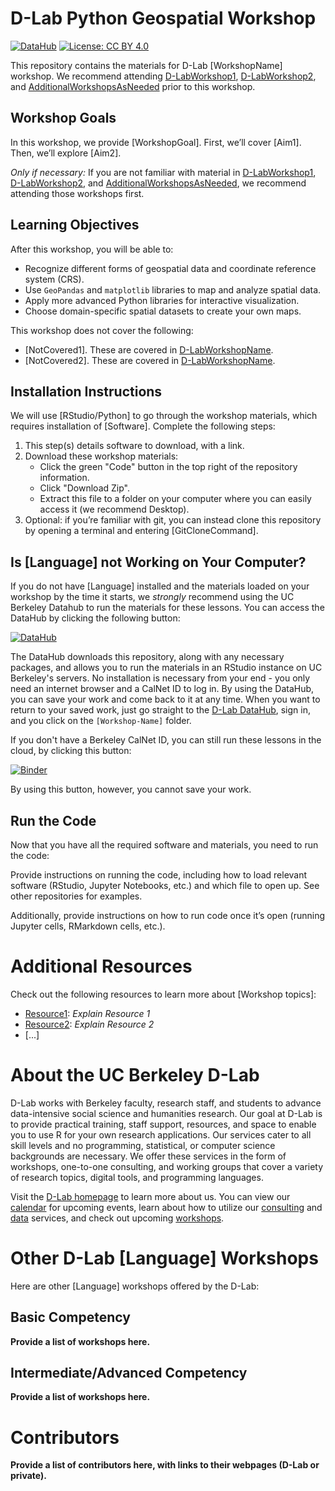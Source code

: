# D-Lab Python Geospatial Workshop

[![DataHub](https://img.shields.io/badge/launch-datahub-blue)](https://datahub.berkeley.edu/hub/user-redirect/git-pull?repo=https%3A%2F%2Fgithub.com%2Fmeiqingli%2FPython-Geospatial-Fundamentals-Pilot&branch=main&urlpath=tree%2FPython-Geospatial-Fundamentals-Pilot%2F)
[![License: CC BY 4.0](https://img.shields.io/badge/License-CC_BY_4.0-lightgrey.svg)](https://creativecommons.org/licenses/by/4.0/)

This repository contains the materials for D-Lab [WorkshopName] workshop. We
recommend attending [D-LabWorkshop1](D-LabWorkshop1Link),
[D-LabWorkshop2](D-LabWorkshop2Link), and
[AdditionalWorkshopsAsNeeded](LinksToWorkshops) prior to this workshop.

## Workshop Goals

In this workshop, we provide [WorkshopGoal]. First, we’ll cover [Aim1]. Then,
we’ll explore [Aim2]. 

_Only if necessary:_ If you are not familiar with material in
[D-LabWorkshop1](D-LabWorkshop1Link), [D-LabWorkshop2](D-LabWorkshop2Link), and
[AdditionalWorkshopsAsNeeded](LinksToWorkshops), we recommend attending those
workshops first.

## Learning Objectives

After this workshop, you will be able to:

- Recognize different forms of geospatial data and coordinate reference system (CRS).
- Use `GeoPandas` and `matplotlib` libraries to map and analyze spatial data.
- Apply more advanced Python libraries for interactive visualization.
- Choose domain-specific spatial datasets to create your own maps. 

This workshop does not cover the following:

- [NotCovered1]. These are covered in [D-LabWorkshopName](URL).
- [NotCovered2]. These are covered in [D-LabWorkshopName](URL).


## Installation Instructions

We will use [RStudio/Python] to go through the workshop materials, which requires installation of [Software]. Complete the following steps:

1. This step(s) details software to download, with a link.
2. Download these workshop materials:
    * Click the green "Code" button in the top right of the repository information.
    * Click "Download Zip".
    * Extract this file to a folder on your computer where you can easily access it (we recommend Desktop).
3. Optional: if you’re familiar with git, you can instead clone this repository by opening a terminal and entering [GitCloneCommand].

## Is [Language] not Working on Your Computer?

If you do not have [Language] installed and the materials loaded on your
workshop by the time it starts, we *strongly* recommend using the UC Berkeley
Datahub to run the materials for these lessons. You can access the DataHub by
clicking the following button:

[![DataHub](https://img.shields.io/badge/launch-datahub-blue)](DATAHUB_LINK_HERE)

The DataHub downloads this repository, along with any necessary packages, and
allows you to run the materials in an RStudio instance on UC Berkeley's servers.
No installation is necessary from your end - you only need an internet browser
and a CalNet ID to log in. By using the DataHub, you can save your work and come
back to it at any time. When you want to return to your saved work, just go
straight to the [D-Lab DataHub](https://dlab.datahub.berkeley.edu), sign in, and
you click on the `[Workshop-Name]` folder.

If you don't have a Berkeley CalNet ID, you can still run these lessons in the cloud, by clicking this button:

[![Binder](https://mybinder.org/badge_logo.svg)](BINDER_LINK_HERE)

By using this button, however, you cannot save your work.


## Run the Code

Now that you have all the required software and materials, you need to run the code:

Provide instructions on running the code, including how to load relevant software (RStudio, Jupyter Notebooks, etc.) and which file to open up. See other repositories for examples.

Additionally, provide instructions on how to run code once it’s open (running Jupyter cells, RMarkdown cells, etc.).

# Additional Resources

Check out the following resources to learn more about [Workshop topics]:

* [Resource1](LinkToResource1): _Explain Resource 1_
* [Resource2](LinkToResource2): _Explain Resource 2_
* [...]


# About the UC Berkeley D-Lab

D-Lab works with Berkeley faculty, research staff, and students to advance data-intensive social science and humanities research. Our goal at D-Lab is to provide practical training, staff support, resources, and space to enable you to use R for your own research applications. Our services cater to all skill levels and no programming, statistical, or computer science backgrounds are necessary. We offer these services in the form of workshops, one-to-one consulting, and working groups that cover a variety of research topics, digital tools, and programming languages.  

Visit the [D-Lab homepage](https://dlab.berkeley.edu/) to learn more about us. You can view our [calendar](https://dlab.berkeley.edu/events/calendar) for upcoming events, learn about how to utilize our [consulting](https://dlab.berkeley.edu/consulting) and [data](https://dlab.berkeley.edu/data) services, and check out upcoming [workshops](https://dlab.berkeley.edu/events/workshops).

# Other D-Lab [Language] Workshops

Here are other [Language] workshops offered by the D-Lab:

## Basic Competency

**Provide a list of workshops here.**

## Intermediate/Advanced Competency

**Provide a list of workshops here.**

# Contributors

**Provide a list of contributors here, with links to their webpages (D-Lab or
private).**
